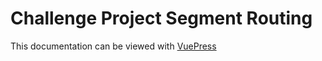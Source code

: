 # Challenge Project Segment Routing

This documentation can be viewed with [VuePress](https://vuepress.vuejs.org)

